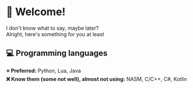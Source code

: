 # 🌟 Welcome!
  
I don't know what to say, maybe later?  
Alright, here's something for you at least  
  
## 💻 Programming languages
**⭐ Preferred:** Python, Lua, Java  
**❌ Know them (some not well), almost not using:** NASM, C/C++, C#, Kotlin
